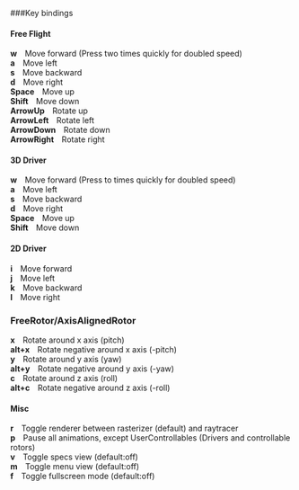 ###Key bindings
#### Free Flight
**w**&emsp;Move forward (Press two times quickly for doubled speed)<br>
**a**&emsp;Move left<br>
**s**&emsp;Move backward<br>
**d**&emsp;Move right<Br>
**Space**&emsp;Move up<br>
**Shift**&emsp;Move down<br>
**ArrowUp**&emsp;Rotate up<br>
**ArrowLeft**&emsp;Rotate left<br>
**ArrowDown**&emsp;Rotate down<br>
**ArrowRight**&emsp;Rotate right

#### 3D Driver
**w**&emsp;Move forward (Press to times quickly for doubled speed)<br>
**a**&emsp;Move left<br>
**s**&emsp;Move backward<br>
**d**&emsp;Move right<Br>
**Space**&emsp;Move up<br>
**Shift**&emsp;Move down

#### 2D Driver
**i**&emsp;Move forward<br>
**j**&emsp;Move left<br>
**k**&emsp;Move backward<br>
**l**&emsp;Move right

### FreeRotor/AxisAlignedRotor
**x**&emsp;Rotate around x axis (pitch)<br>
**alt+x**&emsp;Rotate negative around x axis (-pitch)<br>
**y**&emsp;Rotate around y axis (yaw)<br>
**alt+y**&emsp;Rotate negative around y axis (-yaw)<br>
**c**&emsp;Rotate around z axis (roll)<br>
**alt+c**&emsp;Rotate negative around z axis (-roll)

#### Misc
**r**&emsp;Toggle renderer between rasterizer (default) and raytracer<br>
**p**&emsp;Pause all animations, except UserControllables (Drivers and controllable rotors)<br>
**v**&emsp;Toggle specs view (default:off)<br>
**m**&emsp;Toggle menu view (default:off)<br>
**f**&emsp;Toggle fullscreen mode (default:off)
